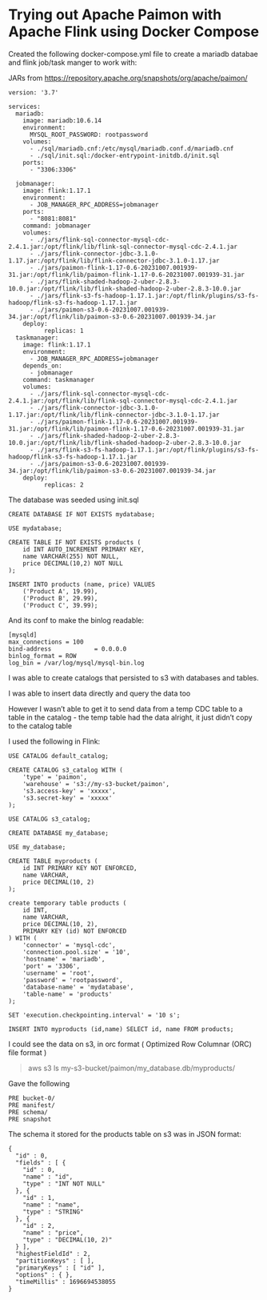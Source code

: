 # Trying out Apache Paimon with Apache Flink using Docker Compose

Created the following docker-compose.yml file to create a mariadb databae and flink job/task manger to work with:

JARs from https://repository.apache.org/snapshots/org/apache/paimon/

```
version: '3.7'

services:
  mariadb:
    image: mariadb:10.6.14
    environment:
      MYSQL_ROOT_PASSWORD: rootpassword
    volumes:
      - ./sql/mariadb.cnf:/etc/mysql/mariadb.conf.d/mariadb.cnf
      - ./sql/init.sql:/docker-entrypoint-initdb.d/init.sql
    ports:
      - "3306:3306"

  jobmanager:
    image: flink:1.17.1
    environment:
      - JOB_MANAGER_RPC_ADDRESS=jobmanager
    ports:
      - "8081:8081"
    command: jobmanager
    volumes:
      - ./jars/flink-sql-connector-mysql-cdc-2.4.1.jar:/opt/flink/lib/flink-sql-connector-mysql-cdc-2.4.1.jar
      - ./jars/flink-connector-jdbc-3.1.0-1.17.jar:/opt/flink/lib/flink-connector-jdbc-3.1.0-1.17.jar
      - ./jars/paimon-flink-1.17-0.6-20231007.001939-31.jar:/opt/flink/lib/paimon-flink-1.17-0.6-20231007.001939-31.jar
      - ./jars/flink-shaded-hadoop-2-uber-2.8.3-10.0.jar:/opt/flink/lib/flink-shaded-hadoop-2-uber-2.8.3-10.0.jar
      - ./jars/flink-s3-fs-hadoop-1.17.1.jar:/opt/flink/plugins/s3-fs-hadoop/flink-s3-fs-hadoop-1.17.1.jar
      - ./jars/paimon-s3-0.6-20231007.001939-34.jar:/opt/flink/lib/paimon-s3-0.6-20231007.001939-34.jar
    deploy:
          replicas: 1
  taskmanager:
    image: flink:1.17.1
    environment:
      - JOB_MANAGER_RPC_ADDRESS=jobmanager
    depends_on:
      - jobmanager
    command: taskmanager
    volumes:
      - ./jars/flink-sql-connector-mysql-cdc-2.4.1.jar:/opt/flink/lib/flink-sql-connector-mysql-cdc-2.4.1.jar
      - ./jars/flink-connector-jdbc-3.1.0-1.17.jar:/opt/flink/lib/flink-connector-jdbc-3.1.0-1.17.jar
      - ./jars/paimon-flink-1.17-0.6-20231007.001939-31.jar:/opt/flink/lib/paimon-flink-1.17-0.6-20231007.001939-31.jar
      - ./jars/flink-shaded-hadoop-2-uber-2.8.3-10.0.jar:/opt/flink/lib/flink-shaded-hadoop-2-uber-2.8.3-10.0.jar
      - ./jars/flink-s3-fs-hadoop-1.17.1.jar:/opt/flink/plugins/s3-fs-hadoop/flink-s3-fs-hadoop-1.17.1.jar
      - ./jars/paimon-s3-0.6-20231007.001939-34.jar:/opt/flink/lib/paimon-s3-0.6-20231007.001939-34.jar
    deploy:
          replicas: 2
```


The database was seeded using init.sql

```
CREATE DATABASE IF NOT EXISTS mydatabase;

USE mydatabase;

CREATE TABLE IF NOT EXISTS products (
    id INT AUTO_INCREMENT PRIMARY KEY,
    name VARCHAR(255) NOT NULL,
    price DECIMAL(10,2) NOT NULL
);

INSERT INTO products (name, price) VALUES
    ('Product A', 19.99),
    ('Product B', 29.99),
    ('Product C', 39.99);
```


And its conf to make the binlog readable:

```
[mysqld]
max_connections = 100
bind-address            = 0.0.0.0
binlog_format = ROW
log_bin = /var/log/mysql/mysql-bin.log
```

I was able to create catalogs that persisted to s3 with databases and tables.

I was able to insert data directly and query the data too

However I wasn’t able to get it to send data from a temp CDC table to a table in the catalog - the temp table had the data alright, it just didn’t copy to the catalog table

I used the following in Flink:

```
USE CATALOG default_catalog;

CREATE CATALOG s3_catalog WITH (
    'type' = 'paimon',
    'warehouse' = 's3://my-s3-bucket/paimon',
    's3.access-key' = 'xxxxx',
    's3.secret-key' = 'xxxxx'
);

USE CATALOG s3_catalog;

CREATE DATABASE my_database;

USE my_database;

CREATE TABLE myproducts (
    id INT PRIMARY KEY NOT ENFORCED,
    name VARCHAR,
    price DECIMAL(10, 2)
);

create temporary table products (
    id INT,
    name VARCHAR,
    price DECIMAL(10, 2),
    PRIMARY KEY (id) NOT ENFORCED
) WITH (
    'connector' = 'mysql-cdc',
    'connection.pool.size' = '10',
    'hostname' = 'mariadb',
    'port' = '3306',
    'username' = 'root',
    'password' = 'rootpassword',
    'database-name' = 'mydatabase',
    'table-name' = 'products'
);

SET 'execution.checkpointing.interval' = '10 s';

INSERT INTO myproducts (id,name) SELECT id, name FROM products;
```

I could see the data on s3, in orc format ( Optimized Row Columnar (ORC) file format )

> aws s3 ls my-s3-bucket/paimon/my_database.db/myproducts/

Gave the following

```
PRE bucket-0/
PRE manifest/
PRE schema/
PRE snapshot
```

The schema it stored for the products table on s3 was in JSON format:

```
{
  "id" : 0,
  "fields" : [ {
    "id" : 0,
    "name" : "id",
    "type" : "INT NOT NULL"
  }, {
    "id" : 1,
    "name" : "name",
    "type" : "STRING"
  }, {
    "id" : 2,
    "name" : "price",
    "type" : "DECIMAL(10, 2)"
  } ],
  "highestFieldId" : 2,
  "partitionKeys" : [ ],
  "primaryKeys" : [ "id" ],
  "options" : { },
  "timeMillis" : 1696694538055
}
```





